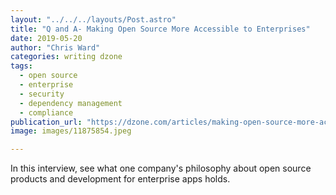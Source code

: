 ```yaml
---
layout: "../../../layouts/Post.astro"
title: "Q and A- Making Open Source More Accessible to Enterprises"
date: 2019-05-20
author: "Chris Ward"
categories: writing dzone
tags: 
  - open source
  - enterprise
  - security
  - dependency management
  - compliance
publication_url: "https://dzone.com/articles/making-open-source-more-accessible-to-enterprises"
image: images/11875854.jpeg

---
```

In this interview, see what one company's philosophy about open source products and development for enterprise apps holds.

